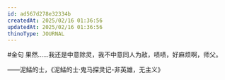 ```yaml
---
id: ad567d278e32334b
createdAt: 2025/02/16 01:36:56
updatedAt: 2025/02/16 01:36:56
thinoType: JOURNAL
---
```

#金句 果然……我还是中意除灵，我不中意同人为敌，啧啧，好麻烦啊，师父。

——泥鯭的士，《泥鯭的士·鬼马探灵记-非英雄，无主义》
